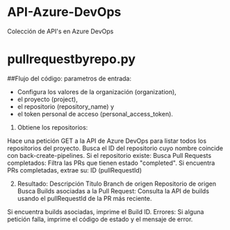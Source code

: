# API-Azure-DevOps
Colección de API's en Azure DevOps
# pullrequestbyrepo.py
##Flujo del código:
parametros de entrada:
- Configura los valores de la organización (organization), 
- el proyecto (project),
- el repositorio (repository_name) y
- el token personal de acceso (personal_access_token).

1) Obtiene los repositorios:

Hace una petición GET a la API de Azure DevOps para listar todos los repositorios del proyecto.
Busca el ID del repositorio cuyo nombre coincide con back-create-pipelines.
Si el repositorio existe:
Busca Pull Requests completados:
Filtra las PRs que tienen estado "completed".
Si encuentra PRs completadas, extrae su: ID (pullRequestId)

2) Resultado: 
Descripción
Título
Branch de origen
Repositorio de origen
Busca Builds asociadas a la Pull Request:
Consulta la API de builds usando el pullRequestId de la PR más reciente.

Si encuentra builds asociadas, imprime el Build ID.
Errores:
Si alguna petición falla, imprime el código de estado y el mensaje de error.
